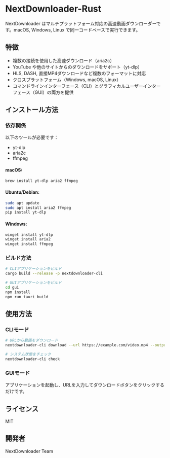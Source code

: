 # NextDownloader-Rust

NextDownloader はマルチプラットフォーム対応の高速動画ダウンローダーです。macOS, Windows, Linux で同一コードベースで実行できます。

## 特徴

- 複数の接続を使用した高速ダウンロード（aria2c）
- YouTube や他のサイトからのダウンロードをサポート（yt-dlp）
- HLS, DASH, 直接MP4ダウンロードなど複数のフォーマットに対応
- クロスプラットフォーム（Windows, macOS, Linux）
- コマンドラインインターフェース（CLI）とグラフィカルユーザーインターフェース（GUI）の両方を提供

## インストール方法

### 依存関係

以下のツールが必要です：

- yt-dlp
- aria2c
- ffmpeg

#### macOS:

```bash
brew install yt-dlp aria2 ffmpeg
```

#### Ubuntu/Debian:

```bash
sudo apt update
sudo apt install aria2 ffmpeg
pip install yt-dlp
```

#### Windows:

```bash
winget install yt-dlp
winget install aria2
winget install ffmpeg
```

### ビルド方法

```bash
# CLIアプリケーションをビルド
cargo build --release -p nextdownloader-cli

# GUIアプリケーションをビルド
cd gui
npm install
npm run tauri build
```

## 使用方法

### CLIモード

```bash
# URLから動画をダウンロード
nextdownloader-cli download --url https://example.com/video.mp4 --output ~/Downloads --filename myvideo

# システム状態をチェック
nextdownloader-cli check
```

### GUIモード

アプリケーションを起動し、URLを入力してダウンロードボタンをクリックするだけです。

## ライセンス

MIT

## 開発者

NextDownloader Team
